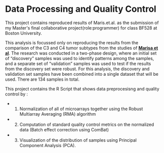 # Data Processing and Quality Control
This project contains reproduced results of Maris.et.al. as the submission of my Master's final collaborative project(role:programmer) for class BF528 at Boston University.


This analysis is focussed only on reproducing the results from the comparison of the C3 and C4 tumor subtypes from the studies of **[Marisa et al](https://pubmed.ncbi.nlm.nih.gov/23700391/)**. The research was conducted in a two-phase design, where an initial set of “discovery” samples was used to identify patterns among the samples, and a separate set of “validation” samples was used to test if the results from the discovery set were robust. For this analysis, the discovery and validation set samples have been combined into a single dataset that will be used. There are 134 samples in total.

This project contains the R Script that shows data preprocesisng and quality control by : 
  - 1. Normalization of all of microarrays together using the Robust Multiarray Averaging (RMA) algorithm 
  - 2. Computation of standard quality control metrics on the normalized data (Batch effect correction using ComBat)
  - 3. Visualization of the distribution of samples using Principal Component Analysis (PCA).
